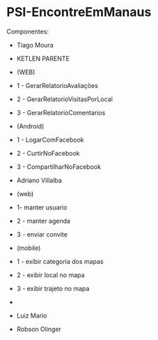 # PSI-EncontreEmManaus

Componentes:

* Tiago Moura 


* KETLEN PARENTE
* (WEB) 
* 1 - GerarRelatorioAvaliações 
* 2 - GerarRelatorioVisitasPorLocal
* 3 - GerarRelatorioComentarios
* (Android) 
* 1 - LogarComFacebook
* 2 - CurtirNoFacebook 
* 3 - CompartilharNoFacebook

* Adriano Villalba 
* (web) 
* 1- manter usuario 
* 2 - manter agenda 
* 3 - enviar convite  
* (mobile) 
* 1 - exibir categoria dos mapas 
* 2 - exibir local no mapa 
* 3 - exibir trajeto no mapa
* 
* Luiz Mario 
* Robson Olinger
